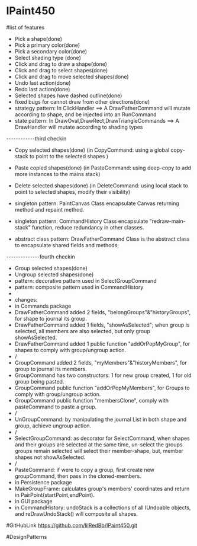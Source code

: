 # IPaint450
#list of features
- Pick a shape(done)
- Pick a primary color(done)
- Pick a secondary color(done)
- Select shading type (done)
- Click and drag to draw a shape(done)
- Click and drag to select shapes(done)
- Click and drag to move selected shapes(done)
- Undo last action(done)
- Redo last action(done)
- Selected shapes have dashed outline(done)
- fixed bugs for cannot draw from other directions(done)
- strategy pattern: In ClickHandler ==> A DrawFatherCommand will mutate according to shape, and be injected into an RunCommand
- state pattern: In DrawOval,DrawRect,DrawTriangleCommands ==> A DrawHandler will mutate according to shading types

------------third checkin

- Copy selected shapes(done) (in CopyCommand: using a global copy-stack to point to the selected shapes )
- Paste copied shapes(done) (in PasteCommand: using deep-copy to add more instances to the mains stack)
- Delete selected shapes(done) (in DeleteCommand: using local stack to point to selected shapes, modify their visibility)

- singleton pattern: PaintCanvas Class encapsulate Canvas returning method and repaint method.
- singleton pattern: CommandHistory Class encapsulate "redraw-main-stack" function, reduce redundancy in other classes. 
- abstract class pattern: DrawFatherCommand Class is the abstract class to encapsulate shared fields and methods;

--------------fourth checkin

- Group selected shapes(done)
- Ungroup selected shapes(done)
- pattern: decorative pattern used in SelectGroupCommand 
- pattern: composite pattern used in CommandHistory
- 
- changes: 
- in Commands package
- DrawFatherCommand added 2 fields, "belongGroups"&"historyGroups", for shape to journal its group.
- DrawFatherCommand added 1 fields, "showAsSelected"; when group is selected, all members are also selected, but only group showAsSelected.
- DrawFatherCommand added 1 public function "addOrPopMyGroup", for shapes to comply with group/ungroup action. 
- /
- GroupCommand added 2 fields, "myMembers"&"historyMembers", for group to journal its members.
- GroupCommand has two constructors: 1 for new group created, 1 for old group being pasted.
- GroupCommand public function "addOrPopMyMembers", for Groups to comply with group/ungroup action.
- GroupCommand public function "membersClone", comply with pasteCommand to paste a group.
- /
- UnGroupCommand: by manipulating the journal List in both shape and group, achieve ungroup action.
- /
- SelectGroupCommand: as decorator for SelectCommand, when shapes and their groups are selected at the same time, un-select the groups. groups remain selected will select their member-shape, but, member shapes not showAsSelected.
- /
- PasteCommand: if were to copy a group, first create new groupCommand, then pass in the cloned-members.
- in Persistence package
- MakeGroupFrame: calculates group's members' coordinates and return in PairPoint(startPoint,endPoint).
- in GUI package
- in CommandHistory: undoStack is a collections of all IUndoable objects, and reDrawUndoStack() will composite all shapes.



#GitHubLink
https://github.com/lilRedBb/IPaint450.git

#DesignPatterns